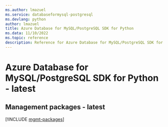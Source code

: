 ```yaml
---
ms.author: lmazuel
ms.service: databaseformysql-postgresql
ms.devlang: python
author: lmazuel
title: Azure Database for MySQL/PostgreSQL SDK for Python
ms.data: 11/10/2022
ms.topic: reference
description: Reference for Azure Database for MySQL/PostgreSQL SDK for Python
---
```

# Azure Database for MySQL/PostgreSQL SDK for Python - latest

## Management packages - latest
[!INCLUDE [mgmt-packages](database-for-mysql-postgresql-mgmt-index.md)]